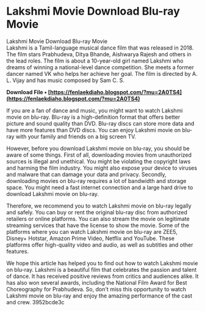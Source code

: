 # Lakshmi Movie Download Blu-ray Movie
  Lakshmi Movie Download Blu-ray Movie     
Lakshmi is a Tamil-language musical dance film that was released in 2018. The film stars Prabhudeva, Ditya Bhande, Aishwarya Rajesh and others in the lead roles. The film is about a 10-year-old girl named Lakshmi who dreams of winning a national-level dance competition. She meets a former dancer named VK who helps her achieve her goal. The film is directed by A. L. Vijay and has music composed by Sam C. S.
 
**Download File • [https://fenlaekdiaho.blogspot.com/?mu=2A0TS4](https://fenlaekdiaho.blogspot.com/?mu=2A0TS4)**


     
If you are a fan of dance and music, you might want to watch Lakshmi movie on blu-ray. Blu-ray is a high-definition format that offers better picture and sound quality than DVD. Blu-ray discs can store more data and have more features than DVD discs. You can enjoy Lakshmi movie on blu-ray with your family and friends on a big screen TV.
     
However, before you download Lakshmi movie on blu-ray, you should be aware of some things. First of all, downloading movies from unauthorized sources is illegal and unethical. You might be violating the copyright laws and harming the film industry. You might also expose your device to viruses and malware that can damage your data and privacy. Secondly, downloading movies on blu-ray requires a lot of bandwidth and storage space. You might need a fast internet connection and a large hard drive to download Lakshmi movie on blu-ray.

Therefore, we recommend you to watch Lakshmi movie on blu-ray legally and safely. You can buy or rent the original blu-ray disc from authorized retailers or online platforms. You can also stream the movie on legitimate streaming services that have the license to show the movie. Some of the platforms where you can watch Lakshmi movie on blu-ray are ZEE5, Disney+ Hotstar, Amazon Prime Video, Netflix and YouTube. These platforms offer high-quality video and audio, as well as subtitles and other features.
     
We hope this article has helped you to find out how to watch Lakshmi movie on blu-ray. Lakshmi is a beautiful film that celebrates the passion and talent of dance. It has received positive reviews from critics and audiences alike. It has also won several awards, including the National Film Award for Best Choreography for Prabhudeva. So, don't miss this opportunity to watch Lakshmi movie on blu-ray and enjoy the amazing performance of the cast and crew.
 3952bcde3c
 
